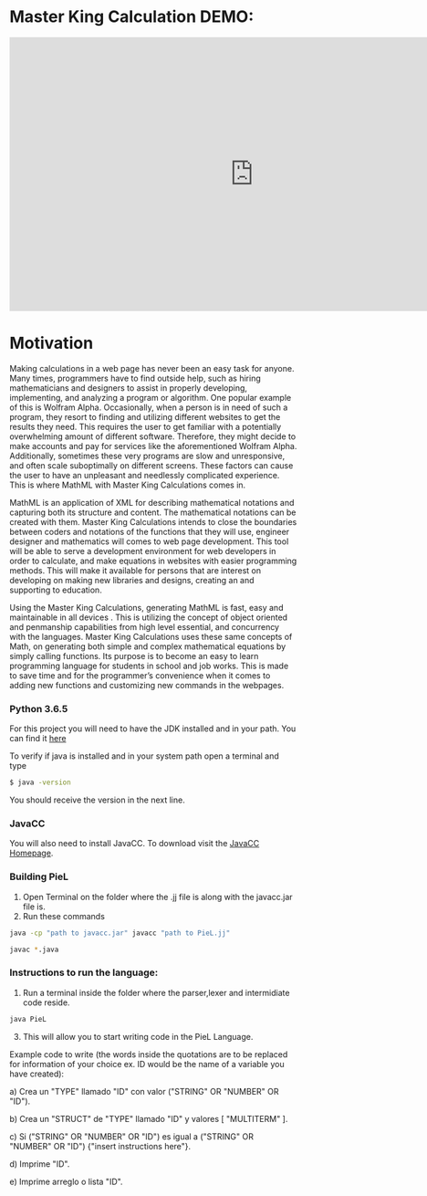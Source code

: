 
# Master King Calculation DEMO:
<iframe width="854" height="480" src="https://www.youtube.com/embed/VYOjWnS4cMY" frameborder="0" allow="autoplay; encrypted-media" allowfullscreen></iframe>


# Motivation
Making calculations in a web page has never been an easy task for anyone. Many times, programmers have to find outside help, such as hiring mathematicians and designers to assist in properly developing, implementing, and analyzing a program or algorithm. One popular example of this is Wolfram Alpha. Occasionally, when a person is in need of such a program, they resort to finding and utilizing different websites to get the results they need. This requires the user to get familiar with a potentially overwhelming amount of different software. Therefore, they might decide to make accounts and pay for services like the aforementioned Wolfram Alpha. Additionally, sometimes these very programs are slow and unresponsive, and often scale suboptimally on different screens. These factors can cause the user to have an unpleasant and needlessly complicated experience. This is where MathML with Master King Calculations comes in. 
 
MathML is an application of XML for describing mathematical notations and capturing both its structure and content. The mathematical notations can be created with them. Master King Calculations intends to close the boundaries between coders and notations of the functions that they will use, engineer designer and mathematics  will comes to web page development. This tool will  be able to serve a development environment for web developers in order to calculate, and make equations in websites with easier programming methods. This will make it available for  persons that are interest on developing on making  new libraries and designs,  creating an and supporting to education.
 
Using the Master King Calculations, generating MathML is fast, easy and maintainable in all devices . This is utilizing the concept of object oriented and  penmanship capabilities from high level essential,  and concurrency with the languages. Master King Calculations uses these same concepts of Math, on generating both simple and complex mathematical equations by simply calling functions. Its purpose is to become an easy to learn programming language for students in school and job works. This is made to save time and for the programmer’s convenience when it comes to adding new functions and customizing new commands in the webpages.




### Python 3.6.5
For this project you will need to have the JDK installed and in your path. You can find it  [here](https://www.python.org/downloads/ )

To verify if java is installed and in your system path open a terminal and type
```bash
$ java -version
```
You should receive the version in the next line.


### JavaCC
You will also need to install JavaCC. To download  visit the [JavaCC Homepage](https://javacc.java.net/ "JavaCC Home").

### Building PieL

1. Open Terminal on the folder where the .jj file is along with the javacc.jar file is.
2. Run these commands
```bash
java -cp "path to javacc.jar" javacc "path to PieL.jj"
```
```bash
javac *.java
```


### Instructions to run the language:
1. Run a terminal inside the folder where the parser,lexer and intermidiate code reside.
```bash
java PieL
```
3. This will allow you to start writing code in the PieL Language.

Example code to write (the words inside the quotations are to be replaced for information of your choice ex. ID would be the name of a variable you have created):

a) Crea un "TYPE" llamado "ID" con valor ("STRING" OR "NUMBER" OR "ID").

b) Crea un "STRUCT" de "TYPE" llamado "ID" y valores [ "MULTITERM" ].

c) Si ("STRING" OR "NUMBER" OR "ID") es igual a ("STRING" OR "NUMBER" OR "ID") {"insert instructions here"}.

d) Imprime "ID".

e) Imprime arreglo o lista "ID".
